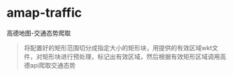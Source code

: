 # amap-traffic
高德地图-交通态势爬取

> 将配置好的矩形范围切分成指定大小的矩形块，用提供的有效区域wkt文件，对矩形块进行预处理，标记出有效区域，然后根据有效矩形区域调用高德api爬取交通态势
